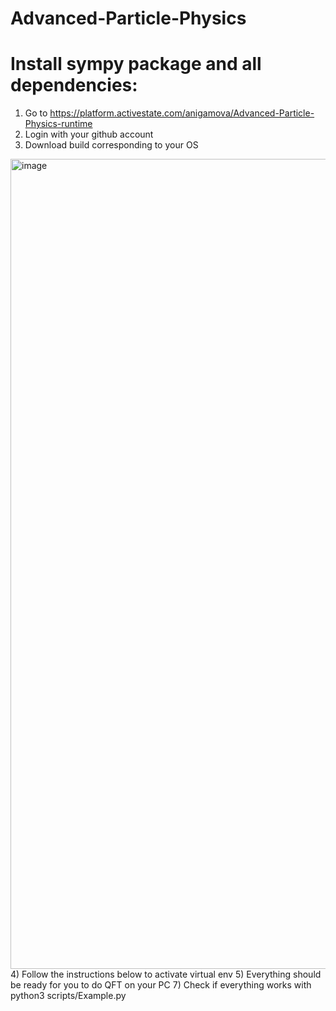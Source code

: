 # Advanced-Particle-Physics

# Install sympy package and all dependencies:
  1) Go to https://platform.activestate.com/anigamova/Advanced-Particle-Physics-runtime 
  2) Login with your github account 
  3) Download build corresponding to your OS
  <img width="1296" alt="image" src="https://user-images.githubusercontent.com/16112669/193407561-70fc8177-4593-4011-b978-ebcd87712804.png">
  4) Follow the instructions below to activate virtual env
  5) Everything should be ready for you to do QFT on your PC
  7) Check if everything works with 
    python3 scripts/Example.py 
  
